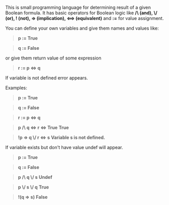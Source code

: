 This is small programming language for determining result of a given Boolean formula. It has basic operators for Boolean logic like **/\\ (and), \\/ (or), ! (not), => (implication), <==> (equivalent)** and **\:=** for value assignment.


You can define your own variables and give them names and values like:

>**p := True**

>**q := False**


or give them return value of some expression


>**r := p <=> q**


If variable is not defined error appears.


Examples:


>**p := True**

>**q := False**

>**r := p <=> q**

>**p /\\ q <=> r <=> True**                     **True**

>**!p => q \\/ r <=> s**                        **Variable s is not defined.**


If variable exists but don't have value undef will appear.


>**p := True**

>**q := False**

>**p /\\ q \\/ s**                               **Undef**

>**p \\/ s \\/ q**                               **True**

>**!(q => s)**                                   **False**
